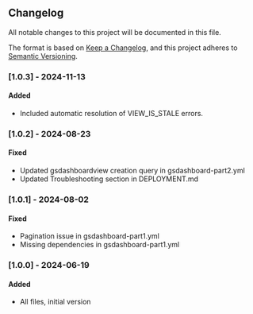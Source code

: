 <!--
Copyright Amazon.com, Inc. or its affiliates. All Rights Reserved.

Permission is hereby granted, free of charge, to any person obtaining a copy of this
software and associated documentation files (the "Software"), to deal in the Software
without restriction, including without limitation the rights to use, copy, modify,
merge, publish, distribute, sublicense, and/or sell copies of the Software, and to
permit persons to whom the Software is furnished to do so.

THE SOFTWARE IS PROVIDED "AS IS", WITHOUT WARRANTY OF ANY KIND, EXPRESS OR IMPLIED,
INCLUDING BUT NOT LIMITED TO THE WARRANTIES OF MERCHANTABILITY, FITNESS FOR A
PARTICULAR PURPOSE AND NONINFRINGEMENT. IN NO EVENT SHALL THE AUTHORS OR COPYRIGHT
HOLDERS BE LIABLE FOR ANY CLAIM, DAMAGES OR OTHER LIABILITY, WHETHER IN AN ACTION
OF CONTRACT, TORT OR OTHERWISE, ARISING FROM, OUT OF OR IN CONNECTION WITH THE
SOFTWARE OR THE USE OR OTHER DEALINGS IN THE SOFTWARE.
-->
## Changelog

All notable changes to this project will be documented in this file.

The format is based on [Keep a Changelog](https://keepachangelog.com/en/1.1.0/),
and this project adheres to [Semantic Versioning](https://semver.org/spec/v2.0.0.html).

### [1.0.3] - 2024-11-13

#### Added

* Included automatic resolution of VIEW_IS_STALE errors.

### [1.0.2] - 2024-08-23

#### Fixed

* Updated gsdashboardview creation query in gsdashboard-part2.yml
* Updated Troubleshooting section in DEPLOYMENT.md

### [1.0.1] - 2024-08-02

#### Fixed

* Pagination issue in gsdashboard-part1.yml
* Missing dependencies in gsdashboard-part1.yml

### [1.0.0] - 2024-06-19

#### Added

* All files, initial version